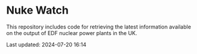 # Nuke Watch

This repository includes code for retrieving the latest information available on the output of EDF nuclear power plants in the UK.

Last updated: 2024-07-20 16:14